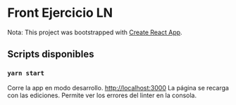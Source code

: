 # Front Ejercicio LN 

Nota: This project was bootstrapped with [Create React App](https://github.com/facebook/create-react-app).

## Scripts disponibles

### `yarn start`

Corre la app en modo desarrollo. [http://localhost:3000](http://localhost:3000)
La página se recarga con las ediciones. Permite ver los errores del linter en la consola.
